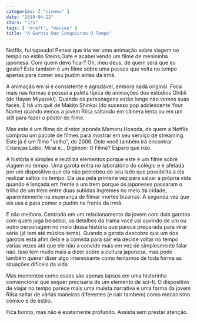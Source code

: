 ```yaml
---
categories: [ "cinema" ]
date: "2019-04-22"
stars: "3/5"
tags: [ "draft", "movies" ]
title: "A Garota Que Conquistou O Tempo"
---
```

Netflix, fui tapeado! Pensei que iria ver uma animação sobre viagem
no tempo no estilo Steins;Gate e acabei vendo um filme de menininha
japonesa. Com quem devo ficar? Oh, meu deus, de quem será que eu
gosto? Este também é um filme sobre uma pessoa que volta no tempo
apenas para comer seu pudim antes da irmã.

A animação em si é consistente e agradável, embora nada original. Foca
mais nas formas e possui a paleta típica de animações dos estúdios
Ghibli (de Hayao Miyazaki). Quando os personagens estão longe não vemos
suas faces. E há um quê de Makito Shinkai (do sucesso pop adolescente
Your Name) quando vemos a jovem Riisa saltando em câmera lenta ou em
um still para fazer o pôster do filme.

Mas este é um filme do diretor japonês Mamoru Hosoda, de quem a
Netflix comprou um pacote de filmes para mostrar em seu serviço de
streaming. Este já é um filme "velho", de 2006. Dele você também irá
encontrar Crianças Lobo, Mirai e... Digimon: O Filme? Espero que não.

A história é simples e reutiliza elementos porque este é um filme
sobre viagem no tempo. Uma garota entra no laboratório do colégio
e é afetada por um dispositivo que ela não percebeu do seu lado que
possibilita a ela realizar saltos no tempo. Ela usa pela primeira vez para
salvar a própria vida quando é lançada em frente a um trem porque os
japoneses passaram o trilho de um trem entre duas subidas íngremes no
meio da cidade, aparentemente na esperança de filmar mortes bizarras. A
segunda vez que ela usa é para comer o pudim na frente da irmã.

E não melhora. Centrado em um relacionamento da jovem com dois garotos
com quem joga beisebol, os detalhes da trama você vai ouvindo de um ou
outro personagem no meio dessa história que parece preparada para virar
série (já tem até música-tema). Quando a garota descobre que um dos
garotos está afim dela e a convida para sair ela decide voltar no tempo
várias vezes até que ele não a convide mais em vez de simplesmente
falar não. Isso tem muito mais a dizer sobre a cultura japonesa, mas
pode também querer dizer algo interessante como tentamos de toda forma
as situações difíceis da vida.

Mas momentos como esses são apenas lapsos em uma historinha convencional
que sequer precisaria de um elemento de sci-fi. O dispositivo de viajar
no tempo parece mais uma muleta narrativa e uma forma da jovem Riisa
saltar de várias maneiras diferentes (e cair também) como mecanismo
cômico e de estilo.

Fica bonito, mas não é exatamente profundo. Assista sem prestar
atenção.
